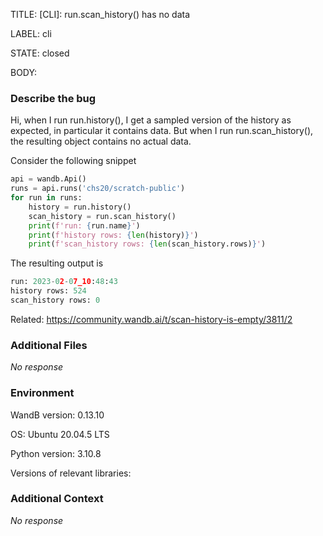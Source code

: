 TITLE:
[CLI]: run.scan_history() has no data

LABEL:
cli

STATE:
closed

BODY:
### Describe the bug

<!--- Description of the issue below  -->
Hi, when I run run.history(), I get a sampled version of the history as expected, in particular it contains data. But when I run run.scan_history(), the resulting object contains no actual data.

Consider the following snippet
<!--- A minimal code snippet between the quotes below  -->
```python
api = wandb.Api()
runs = api.runs('chs20/scratch-public')
for run in runs:
    history = run.history()
    scan_history = run.scan_history()
    print(f'run: {run.name}')
    print(f'history rows: {len(history)}')
    print(f'scan_history rows: {len(scan_history.rows)}')
```

The resulting output is
<!--- A full traceback of the exception in the quotes below -->
```python
run: 2023-02-07_10:48:43
history rows: 524
scan_history rows: 0
```

Related: https://community.wandb.ai/t/scan-history-is-empty/3811/2



### Additional Files

_No response_

### Environment

WandB version: 0.13.10

OS: Ubuntu 20.04.5 LTS

Python version: 3.10.8

Versions of relevant libraries:


### Additional Context

_No response_

